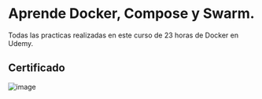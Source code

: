 # Aprende Docker, Compose y Swarm.
Todas las practicas realizadas en este curso de 23 horas de Docker en Udemy.

## Certificado
![image](https://github.com/julianzanetti/Docker-Udemy/assets/134458575/83b38059-123a-458b-8d4d-e8616209a324)
